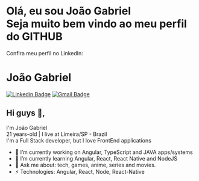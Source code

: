 <h1> Olá, eu sou João Gabriel <br /> Seja muito bem vindo ao meu perfil do <b>GITHUB</b></h1>

Confira meu perfil no LinkedIn:
# João Gabriel
[![Linkedin Badge](https://img.shields.io/badge/-joaogsdc-blue?style=flat-square&logo=Linkedin&logoColor=white&link=https://www.linkedin.com/in/joaogsdc/)](https://www.linkedin.com/in/joaogsdc/)
[![Gmail Badge](https://img.shields.io/badge/-joaogsdc@gmail.com-c14438?style=flat-square&logo=Gmail&logoColor=white&link=mailto:joaogsdc@gmail.com)](mailto:joaogsdc@gmail.com)
## Hi guys 👋, 
I'm João Gabriel <br>
21 years-old | I live at Limeira/SP - Brazil <br>
I'm a Full Stack developer, but I love FrontEnd applications

- 🔭 I’m currently working on Angular, TypeScript and JAVA apps/systems
- 🌱 I’m currently learning Angular, React, React Native and NodeJS
- 💬 Ask me about: tech, games, anime, series and movies.
-  ⚡ Technologies: Angular, React, Node, React-Native
